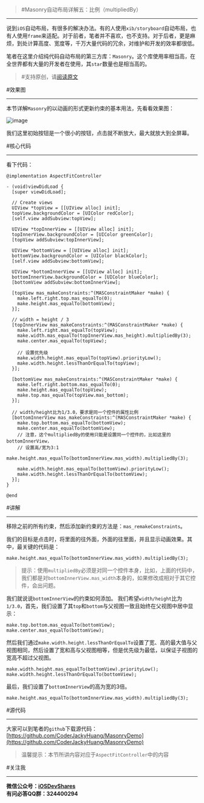 >#Masonry自动布局详解五：比例（multipliedBy）

---
说到`iOS`自动布局，有很多的解决办法。有的人使用`xib/storyboard`自动布局，也有人使用`frame`来适配。对于前者，笔者并不喜欢，也不支持。对于后者，更是麻烦，到处计算高度、宽度等，千万大量代码的冗余，对维护和开发的效率都很低。

笔者在这里介绍纯代码自动布局的第三方库：`Masonry`。这个库使用率相当高，在全世界都有大量的开发者在使用，其`star`数量也是相当高的。

>#支持原创，请[阅读原文](http://www.henishuo.com/masonry-multipliedby/)

#效果图

---
本节详解`Masonry`的以动画的形式更新约束的基本用法，先看看效果图：

![image](http://www.henishuo.com/wp-content/uploads/2015/11/806E55AD-C30B-4875-8B98-6901566E21B6.jpg)

我们这里初始按钮是一个很小的按钮，点击就不断放大，最大就放大到全屏幕。

#核心代码

---

看下代码：

```
@implementation AspectFitController

- (void)viewDidLoad {
  [super viewDidLoad];
  
  // Create views
  UIView *topView = [[UIView alloc] init];
  topView.backgroundColor = [UIColor redColor];
  [self.view addSubview:topView];
  
  UIView *topInnerView = [[UIView alloc] init];
  topInnerView.backgroundColor = [UIColor greenColor];
  [topView addSubview:topInnerView];
  
  UIView *bottomView = [[UIView alloc] init];
  bottomView.backgroundColor = [UIColor blackColor];
  [self.view addSubview:bottomView];
  
  UIView *bottomInnerView = [[UIView alloc] init];
  bottomInnerView.backgroundColor = [UIColor blueColor];
  [bottomView addSubview:bottomInnerView];
  
  [topView mas_makeConstraints:^(MASConstraintMaker *make) {
    make.left.right.top.mas_equalTo(0);
    make.height.mas_equalTo(bottomView);
  }];
  
  // width = height / 3
  [topInnerView mas_makeConstraints:^(MASConstraintMaker *make) {
    make.left.right.mas_equalTo(topView);
    make.width.mas_equalTo(topInnerView.mas_height).multipliedBy(3);
    make.center.mas_equalTo(topView);
    
    // 设置优先级
    make.width.height.mas_equalTo(topView).priorityLow();
    make.width.height.lessThanOrEqualTo(topView);
  }];
  
  [bottomView mas_makeConstraints:^(MASConstraintMaker *make) {
    make.left.right.bottom.mas_equalTo(0);
    make.height.mas_equalTo(topView);
    make.top.mas_equalTo(topView.mas_bottom);
  }];
  
  // width/height比为1/3.0，要求是同一个控件的属性比例
  [bottomInnerView mas_makeConstraints:^(MASConstraintMaker *make) {
    make.top.bottom.mas_equalTo(bottomView);
    make.center.mas_equalTo(bottomView);
    // 注意，这个multipliedBy的使用只能是设置同一个控件的，比如这里的bottomInnerView，
    // 设置高/宽为3:1
    make.height.mas_equalTo(bottomInnerView.mas_width).multipliedBy(3);
    
    make.width.height.mas_equalTo(bottomView).priorityLow();
    make.width.height.lessThanOrEqualTo(bottomView);
  }];
}

@end
```

#讲解

---
移除之前的所有约束，然后添加新约束的方法是：`mas_remakeConstraints`。

我们的目标是点击时，将里面的往外面，外面的往里面，并且显示动画效果。其中，最关键的代码是：

```
make.height.mas_equalTo(bottomInnerView.mas_width).multipliedBy(3);
```

>提示：使用`multipliedBy`必须是对同一个控件本身，比如，上面的代码中，我们都是对`bottomInnerView.mas_width`本身的，如果修改成相对于其它控件，会出问题。

我们就说说`bottomInnerView`的约束如何添加。 我们希望`width/height`比为`1/3.0`，首先，我们设置了其`top`和`bottom`与父视图一致且始终在父视图中居中显示：

```
make.top.bottom.mas_equalTo(bottomView);
make.center.mas_equalTo(bottomView);
```

然后我们通过`make.width.height.lessThanOrEqualTo`设置了宽、高的最大值与父视图相同，然后设置了宽和高与父视图相等，但是优先级为最低，以保证子视图的宽高不超过父视图。

```
make.width.height.mas_equalTo(bottomView).priorityLow();
make.width.height.lessThanOrEqualTo(bottomView);
```

最后，我们设置了`bottomInnerView`的高为宽的3倍。

```
make.height.mas_equalTo(bottomInnerView.mas_width).multipliedBy(3);
```

#源代码

---
大家可以到笔者的`github`下载源代码：[https://github.com/CoderJackyHuang/MasonryDemo](https://github.com/CoderJackyHuang/MasonryDemo)

> 温馨提示：本节所讲内容对应于`AspectFitController`中的内容

#关注我

---
**微信公众号：[iOSDevShares]()**<br>
**有问必答QQ群：324400294**
